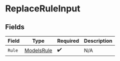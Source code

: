 # ReplaceRuleInput


## Fields

| Field                                           | Type                                            | Required                                        | Description                                     |
| ----------------------------------------------- | ----------------------------------------------- | ----------------------------------------------- | ----------------------------------------------- |
| `Rule`                                          | [ModelsRule](../../models/shared/modelsrule.md) | :heavy_check_mark:                              | N/A                                             |
